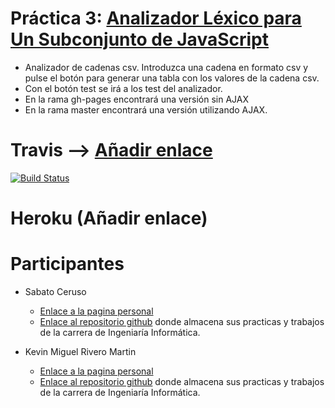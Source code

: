 # Práctica 3: [Analizador Léxico para Un Subconjunto de JavaScript](http://kevinrm.github.io/pl_practica_3/)

- Analizador de cadenas csv. Introduzca una cadena en formato csv y pulse el botón para generar una tabla con los valores de la cadena csv. 
- Con el botón test se irá a los test del analizador.
- En la rama gh-pages encontrará una versión sin AJAX
- En la rama master encontrará una versión utilizando AJAX.

# Travis --> [Añadir enlace]()
[![Build Status](.svg)]()

# Heroku (Añadir enlace)

# Participantes 
- Sabato Ceruso
	- [Enlace a la pagina personal](http://alu0100764666.github.io)
	- [Enlace al repositorio github](https://github.com/alu0100764666) donde almacena sus practicas y trabajos de la carrera de Ingeniaría Informática.

- Kevin Miguel Rivero Martin
	- [Enlace a la pagina personal](http://kevinrm.github.io)
	- [Enlace al repositorio github](https://github.com/KevinRM) donde almacena sus practicas y trabajos de la carrera de Ingeniaría Informática. 
